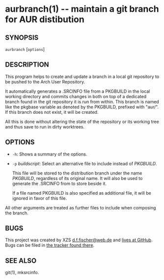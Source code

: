 aurbranch(1) -- maintain a git branch for AUR distibution
=========================================================

## SYNOPSIS

`aurbranch` [`options`] <additional files>


## DESCRIPTION

This program helps to create and update a branch in a local git repository to be pushed to the Arch User Repository.

It automatically generates a .SRCINFO file from a PKGBUILD in the local working directory and commits changes in both on top of a dedicated branch found in the git repository it is run from within. This branch is named like the pkgbase variable as denoted by the PKGBUILD, prefixed with "aur/". If this branch does not exist, it will be created.

All this is done without altering the state of the repository or its working tree and thus save to run in dirty worktrees.


## OPTIONS

  - `-h`:
    Shows a summary of the options.

  - `-p` _buildscript_:
    Select an alternative file to include instead of _PKGBUILD_.

    This file will be stored to the distribution branch under the name _PKGBUILD_, regardless of its original name. It will also be used to generate the .SRCINFO from to store beside it.

    If a file named PKGBUILD is also specified as additional file, it will be ignored in favor of this file.

All other arguments are treated as further files to include when composing the branch.


## BUGS

This project was created by XZS <d.f.fischer@web.de> and [lives at GitHub](http://github.com/dffischer/makepkg-expanded). Bugs can be filed in [the tracker found there](http://github.com/dffischer/makepkg-expanded/issues).


## SEE ALSO

git(1), mksrcinfo.
